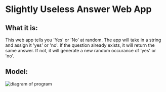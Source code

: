 # Slightly Useless Answer Web App

## What it is:

This web app tells you 'Yes' or 'No' at random. The app will take in a string and assign it 'yes' or 'no'. If the question already exists, it will return the same answer. If not, it will generate a new random occurance of 'yes' or 'no'.

## Model:

![diagram of program]('/images/diagram.png')